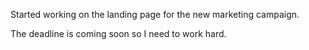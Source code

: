 Started working on the landing page for the new marketing campaign.

The deadline is coming soon so I need to work hard.